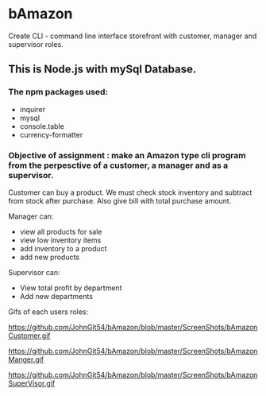 # bAmazon
Create CLI - command line interface storefront with customer, manager and supervisor roles.

## This is Node.js with mySql Database.

### The npm packages used: 
* inquirer
* mysql
* console.table
* currency-formatter


### Objective of assignment : make an Amazon type cli program from the perpesctive of a customer, a manager and as a supervisor.

 Customer can buy a product. We must check stock inventory and subtract from stock after purchase. Also give bill with total purchase amount.

 Manager can:  
 * view all products for sale 
 * view low inventory items
 * add inventory to a product
 * add new products

 Supervisor can:
 * View total profit by department
 * Add new departments 


Gifs of each users roles: 

https://github.com/JohnGit54/bAmazon/blob/master/ScreenShots/bAmazonCustomer.gif

https://github.com/JohnGit54/bAmazon/blob/master/ScreenShots/bAmazonManger.gif

https://github.com/JohnGit54/bAmazon/blob/master/ScreenShots/bAmazonSuperVisor.gif
